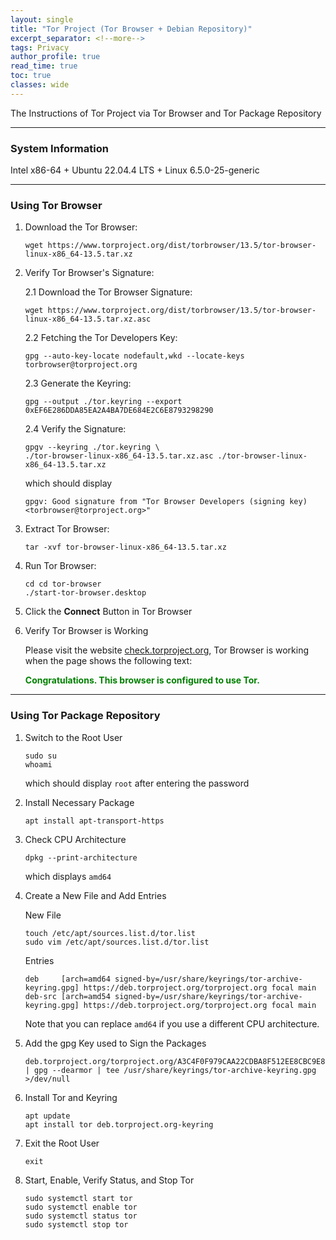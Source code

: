 ```yaml
---
layout: single
title: "Tor Project (Tor Browser + Debian Repository)"
excerpt_separator: <!--more-->
tags: Privacy
author_profile: true
read_time: true
toc: true
classes: wide
---
```


The Instructions of Tor Project via Tor Browser and Tor Package Repository

<!--more-->

---
### System Information

Intel x86-64 + Ubuntu 22.04.4 LTS + Linux 6.5.0-25-generic


---
### Using Tor Browser

1. Download the Tor Browser:

    ```
    wget https://www.torproject.org/dist/torbrowser/13.5/tor-browser-linux-x86_64-13.5.tar.xz
    ```

2. Verify Tor Browser's Signature:

    2.1 Download the Tor Browser Signature:

    ```
    wget https://www.torproject.org/dist/torbrowser/13.5/tor-browser-linux-x86_64-13.5.tar.xz.asc
    ```

    2.2 Fetching the Tor Developers Key:
   
    ```
    gpg --auto-key-locate nodefault,wkd --locate-keys torbrowser@torproject.org
    ```

    2.3 Generate the Keyring:

    ```
    gpg --output ./tor.keyring --export 0xEF6E286DDA85EA2A4BA7DE684E2C6E8793298290
    ```

    2.4 Verify the Signature:

    ```
    gpgv --keyring ./tor.keyring \
    ./tor-browser-linux-x86_64-13.5.tar.xz.asc ./tor-browser-linux-x86_64-13.5.tar.xz
    ```

    which should display  
    
    `gpgv: Good signature from "Tor Browser Developers (signing key) <torbrowser@torproject.org>"`

3. Extract Tor Browser:

    ```
    tar -xvf tor-browser-linux-x86_64-13.5.tar.xz 
    ```

4. Run Tor Browser:

    ```
    cd cd tor-browser
    ./start-tor-browser.desktop
    ```

5. Click the **Connect** Button in Tor Browser

6. Verify Tor Browser is Working

   Please visit the website [check.torproject.org](https://check.torproject.org/), Tor Browser is working when the page shows the following text:
   
   **<span style="color:Green">Congratulations. This browser is configured to use Tor.</span>**


---
### Using Tor Package Repository

1. Switch to the Root User

    ```
    sudo su
    whoami
    ```

    which should display `root` after entering the password

2. Install Necessary Package

    ```
    apt install apt-transport-https
    ```

3. Check CPU Architecture

    ```
    dpkg --print-architecture
    ```

    which displays `amd64`

4. Create a New File and Add Entries

    New File

    ```
    touch /etc/apt/sources.list.d/tor.list
    sudo vim /etc/apt/sources.list.d/tor.list
    ```

    Entries

    ```
    deb     [arch=amd64 signed-by=/usr/share/keyrings/tor-archive-keyring.gpg] https://deb.torproject.org/torproject.org focal main
    deb-src [arch=amd54 signed-by=/usr/share/keyrings/tor-archive-keyring.gpg] https://deb.torproject.org/torproject.org focal main
    ```

    Note that you can replace `amd64` if you use a different CPU architecture.

5. Add the gpg Key used to Sign the Packages

    ```
    deb.torproject.org/torproject.org/A3C4F0F979CAA22CDBA8F512EE8CBC9E886DDD89.asc | gpg --dearmor | tee /usr/share/keyrings/tor-archive-keyring.gpg >/dev/null
    ```

6. Install Tor and Keyring

    ```
    apt update
    apt install tor deb.torproject.org-keyring
    ```

7. Exit the Root User

    ```
    exit
    ```

8. Start, Enable, Verify Status, and Stop Tor

    ```
    sudo systemctl start tor
    sudo systemctl enable tor
    sudo systemctl status tor
    sudo systemctl stop tor
    ```